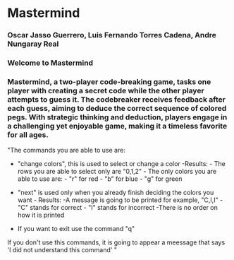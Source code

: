 # Mastermind
### Oscar Jasso Guerrero, Luis Fernando Torres Cadena, Andre Nungaray Real

### Welcome to Mastermind
### Mastermind, a two-player code-breaking game, tasks one player with creating a secret code while the other player attempts to guess it. The codebreaker receives feedback after each guess, aiming to deduce the correct sequence of colored pegs. With strategic thinking and deduction, players engage in a challenging yet enjoyable game, making it a timeless favorite for all ages.

"The commands you are able to use are:

- "change colors", this is used to select or change a color 
      -Results:
        - The rows you are able to select only are "0,1,2"
        - The only colors you are able to use are:
            - "r" for red
            - "b" for blue
            - "g" for green
  
- "next" is used only when you already finish deciding the colors you want
      - Results:
        -A message is going to be printed for example, "C,I,I"
            - "C" stands for correct
            - "I" stands for incorrect
              -There is no order on how it is printed
  
- If you want to exit use the command "q"
  
If you don't use this commands, it is going to appear a meessage that says 'I did not understand this command'
"
